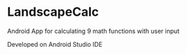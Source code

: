 # LandscapeCalc
Android App for calculating 9 math functions with user input

Developed on Android Studio IDE

